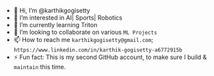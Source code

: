 - 👋 Hi, I’m @karthikgogisetty
- 👀 I’m interested in AI| Sports| Robotics
- 🌱 I’m currently learning Triton
- 🚀 I’m looking to collaborate on various `ML Projects`
- 📫 How to reach me `karthikgogisetty@gmail.com`; `https://www.linkedin.com/in/karthik-gogisetty-a6772915b`
- ⚡ Fun fact: This is my second GitHub account, to make sure I build & `maintain` this time. 

<!---
karthikgogisetty/karthikgogisetty is a ✨ special ✨ repository because its `README.md` (this file) appears on your GitHub profile.
You can click the Preview link to take a look at your changes.
--->
